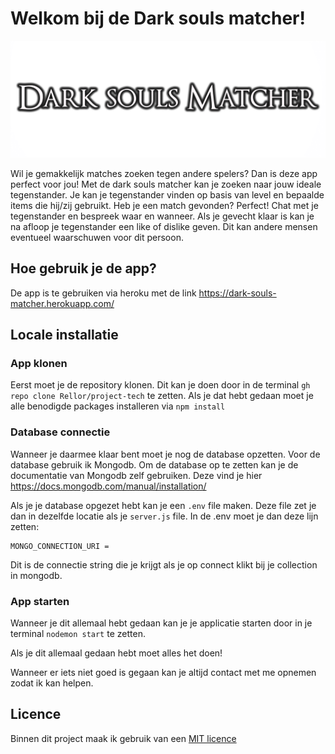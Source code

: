 # Welkom bij de Dark souls matcher!

![Banner README](https://github.com/Rellor/project-tech/blob/main/static/img/githubimg/BannerREADME.png)

Wil je gemakkelijk matches zoeken tegen andere spelers? Dan is deze app perfect voor jou! Met de dark souls matcher kan je zoeken naar jouw ideale tegenstander. Je kan je tegenstander vinden op basis van level en bepaalde items die hij/zij gebruikt. Heb je een match gevonden? Perfect! Chat met je tegenstander en bespreek waar en wanneer. Als je gevecht klaar is kan je na afloop je tegenstander een like of dislike geven. Dit kan andere mensen eventueel waarschuwen voor dit persoon.

## Hoe gebruik je de app?

De app is te gebruiken via heroku met de link https://dark-souls-matcher.herokuapp.com/

## Locale installatie

### App klonen

Eerst moet je de repository klonen. Dit kan je doen door in de terminal `gh repo clone Rellor/project-tech` te zetten. Als je dat hebt gedaan moet je alle benodigde packages installeren via `npm install`

### Database connectie

Wanneer je daarmee klaar bent moet je nog de database opzetten. Voor de database gebruik ik Mongodb. Om de database op te zetten kan je de documentatie van Mongodb zelf gebruiken. Deze vind je hier https://docs.mongodb.com/manual/installation/

Als je je database opgezet hebt kan je een `.env` file maken. Deze file zet je dan in dezelfde locatie als je `server.js` file. In de .env moet je dan deze lijn zetten: 

```
MONGO_CONNECTION_URI = 
```

Dit is de connectie string die je krijgt als je op connect klikt bij je collection in mongodb.

### App starten

Wanneer je dit allemaal hebt gedaan kan je je applicatie starten door in je terminal `nodemon start` te zetten.

Als je dit allemaal gedaan hebt moet alles het doen! 

Wanneer er iets niet goed is gegaan kan je altijd contact met me opnemen zodat ik kan helpen.

## Licence

Binnen dit project maak ik gebruik van een [MIT licence](https://opensource.org/licenses/MIT)
